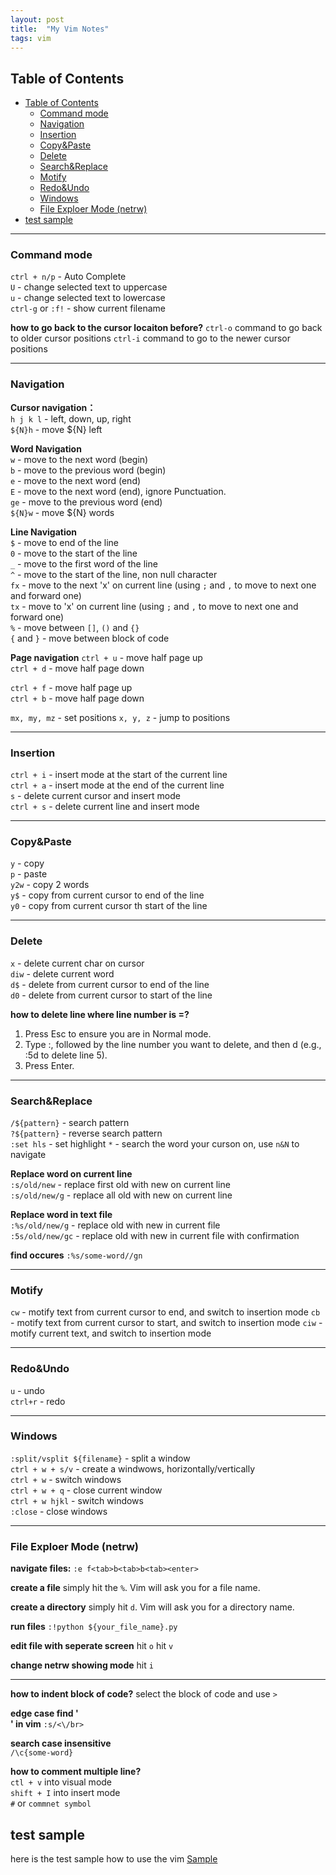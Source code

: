 ```yaml
---
layout: post
title:  "My Vim Notes"
tags: vim 
---
```


## Table of Contents
- [Table of Contents](#table-of-contents)
  - [Command mode](#command-mode)
  - [Navigation](#navigation)
  - [Insertion](#insertion)
  - [Copy\&Paste](#copypaste)
  - [Delete](#delete)
  - [Search\&Replace](#searchreplace)
  - [Motify](#motify)
  - [Redo\&Undo](#redoundo)
  - [Windows](#windows)
  - [File Exploer Mode (netrw)](#file-exploer-mode-netrw)
- [test sample](#test-sample)

---
### Command mode
`ctrl + n/p`    - Auto Complete  
`U`             -  change selected text to uppercase   
`u`             - change selected text to lowercase  
`ctrl-g` or `:f!`   - show current filename  

**how to go back to the cursor locaiton before?**
`ctrl-o` command to go back to older cursor positions
`ctrl-i` command to go to the newer cursor positions 

---
### Navigation
**Cursor navigation：**   
`h j k l`   - left, down, up, right  
`${N}h`     - move ${N} left

**Word Navigation**    
`w`     - move to the next word (begin)   
`b`     - move to the previous word  (begin)  
`e`     - move to the next word (end)  
`E`     - move to the next word (end), ignore Punctuation.  
`ge`    - move to the previous word (end)  
`${N}w`     - move ${N} words

**Line Navigation**   
`$`     - move to end of the line  
`0`     - move to the start of the line   
`_`     - move to the first word of the line  
`^`     - move to the start of the line, non null character  
`fx`    - move to the next 'x' on current line (using `;` and `,` to move to next one and forward one)   
`tx`    - move to 'x' on current line (using `;` and `,` to move to next one and forward one)   
`%`     - move between `[]`, `()` and `{}`  
`{` and `}`    - move between block of code   

**Page navigation**
`ctrl + u`  - move half page up  
`ctrl + d`  - move half page down  

`ctrl + f`  - move half page up  
`ctrl + b`  - move half page down  

`mx, my, mz`    - set positions
`x, y, z`   - jump to positions

---
### Insertion
`ctrl + i`      - insert mode at the start of the current line  
`ctrl + a`      - insert mode at the end of the current line    
`s`             - delete current cursor and insert mode   
`ctrl + s`      - delete current line and insert mode

---
### Copy&Paste
`y`     - copy  
`p`     - paste  
`y2w`   - copy 2 words  
`y$`    - copy from current cursor to end of the line  
`y0`    - copy from current cursor th start of the line  

---
### Delete
`x`     - delete current char on cursor   
`diw`   - delete current word   
`d$`    - delete from current cursor to end of the line   
`d0`    - delete from current cursor to start of the line   


**how to delete line where line number is =?**
1. Press Esc to ensure you are in Normal mode.
2. Type :, followed by the line number you want to delete, and then d (e.g., :5d to delete line 5).
3. Press Enter.
---
### Search&Replace
`/${pattern}`   - search pattern  
`?${pattern}`   - reverse search pattern  
`:set hls`      - set highlight
`*`             - search the word your curson on, use `n&N` to navigate

**Replace word on current line**  
`:s/old/new`    - replace first old with new on current line  
`:s/old/new/g`  - replace all old with new on current line  

**Replace word in text file**  
`:%s/old/new/g` - replace old with new in current file  
`:5s/old/new/gc`    - replace old with new in current file with confirmation  

**find occures** 
`:%s/some-word//gn`

---
### Motify
`cw`    - motify text from current cursor to end, and switch to insertion mode
`cb`    - motify text from current cursor to start, and switch to insertion mode
`ciw`   - motify current text, and switch to insertion mode

---
### Redo&Undo
`u`     - undo   
`ctrl+r`    - redo

---
### Windows
`:split/vsplit ${filename}` - split a window  
`ctrl + w + s/v`    - create a windwows, horizontally/vertically  
`ctrl + w`      - switch windows  
`ctrl + w + q`      - close current window  
`ctrl + w hjkl`      - switch windows  
`:close`        - close windows  

---

### File Exploer Mode (netrw)

**navigate files:** 
`:e f<tab>b<tab>b<tab><enter>`

**create a file**
simply hit the `%`. Vim will ask you for a file name.

**create a directory**
simply hit `d`. Vim will ask you for a directory name.

**run files** 
`:!python ${your_file_name}.py`

**edit file with seperate screen**
hit `o` 
hit `v`

**change netrw showing mode**
hit `i`

---

**how to indent block of code?**
select the block of code and use `>`

**edge case find '</br>' in vim**
`:s/<\/br>`

**search case insensitive**  
`/\c{some-word}`

**how to comment multiple line?**  
`ctl + v` into visual mode  
`shift + I` into insert mode  
`#` or `commnet symbol`  


## test sample 

here is the test sample how to use the vim [Sample](vim/vim.md)